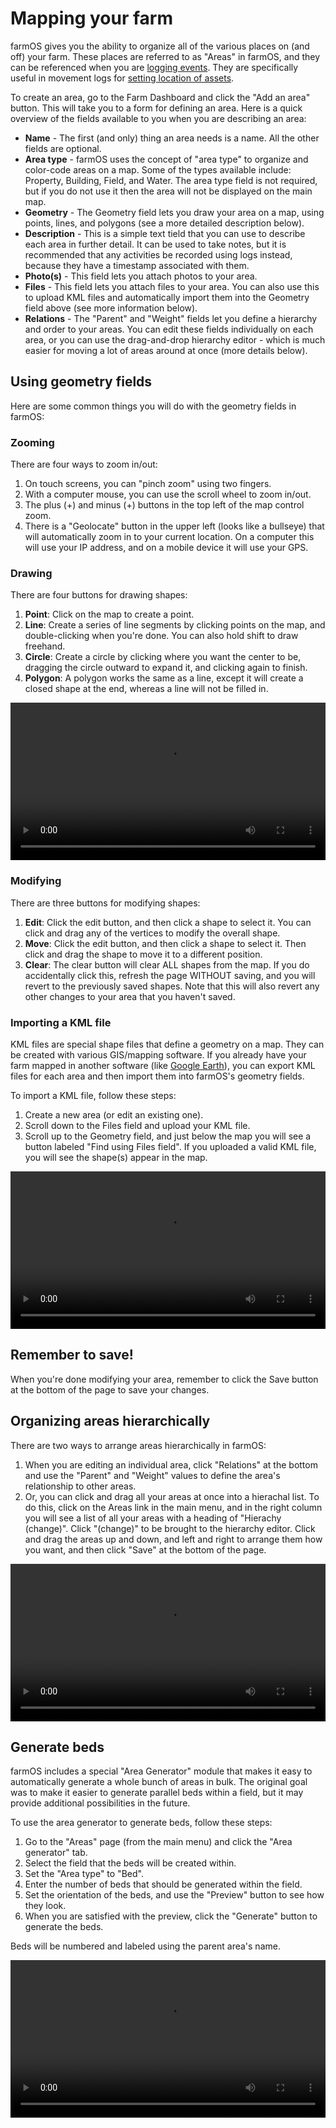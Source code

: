# Mapping your farm

farmOS gives you the ability to organize all of the various places on (and off)
your farm. These places are referred to as "Areas" in farmOS, and they can be
referenced when you are [logging events]. They are specifically useful in
movement logs for [setting location of assets].

To create an area, go to the Farm Dashboard and click the "Add an area" button.
This will take you to a form for defining an area. Here is a quick overview of
the fields available to you when you are describing an area:

* **Name** - The first (and only) thing an area needs is a name. All the other
  fields are optional.
* **Area type** - farmOS uses the concept of "area type" to organize and
  color-code areas on a map. Some of the types available include: Property,
  Building, Field, and Water. The area type field is not required, but if you do
  not use it then the area will not be displayed on the main map.
* **Geometry** - The Geometry field lets you draw your area on a map, using
  points, lines, and polygons (see a more detailed description below).
* **Description** - This is a simple text tield that you can use to describe
  each area in further detail. It can be used to take notes, but it is
  recommended that any activities be recorded using logs instead, because they
  have a timestamp associated with them.
* **Photo(s)** - This field lets you attach photos to your area.
* **Files** - This field lets you attach files to your area. You can also use
  this to upload KML files and automatically import them into the Geometry field
  above (see more information below).
* **Relations** - The "Parent" and "Weight" fields let you define a hierarchy
  and order to your areas. You can edit these fields individually on each area,
  or you can use the drag-and-drop hierarchy editor - which is much easier for
  moving a lot of areas around at once (more details below).

## Using geometry fields

Here are some common things you will do with the geometry fields in farmOS:

### Zooming

There are four ways to zoom in/out:

1. On touch screens, you can "pinch zoom" using two fingers.
2. With a computer mouse, you can use the scroll wheel to zoom in/out.
3. The plus (+) and minus (+) buttons in the top left of the map control zoom.
4. There is a "Geolocate" button in the upper left (looks like a bullseye) that
   will automatically zoom in to your current location. On a computer this will
   use your IP address, and on a mobile device it will use your GPS.

### Drawing

There are four buttons for drawing shapes:

1. **Point**: Click on the map to create a point.
2. **Line**: Create a series of line segments by clicking points on the map, and
   double-clicking when you're done. You can also hold shift to draw freehand.
3. **Circle**: Create a circle by clicking where you want the center to be,
   dragging the circle outward to expand it, and clicking again to finish.
4. **Polygon**: A polygon works the same as a line, except it will create a
   closed shape at the end, whereas a line will not be filled in.

<video width="100%" controls>
  <source src="/img/demos/farmOS-mapping-areas.mp4" type="video/mp4">
</video>

### Modifying

There are three buttons for modifying shapes:

1. **Edit**: Click the edit button, and then click a shape to select it. You can
   click and drag any of the vertices to modify the overall shape.
2. **Move**: Click the edit button, and then click a shape to select it. Then
   click and drag the shape to move it to a different position.
3. **Clear**: The clear button will clear ALL shapes from the map. If you do
   accidentally click this, refresh the page WITHOUT saving, and you will revert
   to the previously saved shapes. Note that this will also revert any other
   changes to your area that you haven't saved.

### Importing a KML file

KML files are special shape files that define a geometry on a map. They can be
created with various GIS/mapping software. If you already have your farm mapped
in another software (like [Google Earth]), you can export KML files for each
area and then import them into farmOS's geometry fields.

To import a KML file, follow these steps:

1. Create a new area (or edit an existing one).
2. Scroll down to the Files field and upload your KML file.
3. Scroll up to the Geometry field, and just below the map you will see a button
   labeled "Find using Files field". If you uploaded a valid KML file, you will
   see the shape(s) appear in the map.

<video width="100%" controls>
  <source src="/img/demos/farmOS-kml-import.mp4" type="video/mp4">
</video>

## Remember to save!

When you're done modifying your area, remember to click the Save button at the
bottom of the page to save your changes.

## Organizing areas hierarchically

There are two ways to arrange areas hierarchically in farmOS:

1. When you are editing an individual area, click "Relations" at the bottom and
   use the "Parent" and "Weight" values to define the area's relationship to
   other areas.
2. Or, you can click and drag all your areas at once into a hierachal list. To
   do this, click on the Areas link in the main menu, and in the right column
   you will see a list of all your areas with a heading of "Hierachy (change)".
   Click "(change)" to be brought to the hierarchy editor. Click and drag the
   areas up and down, and left and right to arrange them how you want, and then
   click "Save" at the bottom of the page.

<video width="100%" controls>
  <source src="/img/demos/farmOS-area-hierarchy.mp4" type="video/mp4">
</video>

## Generate beds

farmOS includes a special "Area Generator" module that makes it easy to
automatically generate a whole bunch of areas in bulk. The original goal was to
make it easier to generate parallel beds within a field, but it may provide
additional possibilities in the future.

To use the area generator to generate beds, follow these steps:

1. Go to the "Areas" page (from the main menu) and click the "Area generator"
   tab.
2. Select the field that the beds will be created within.
3. Set the "Area type" to "Bed".
4. Enter the number of beds that should be generated within the field.
5. Set the orientation of the beds, and use the "Preview" button to see how
   they look.
6. When you are satisfied with the preview, click the "Generate" button to
   generate the beds.

Beds will be numbered and labeled using the parent area's name.

<video width="100%" controls>
  <source src="/img/demos/farmOS-area-generator.mp4" type="video/mp4">
</video>

[logging events]: /guide/logs
[setting location of assets]: /guide/location
[Google Earth]: https://www.google.com/earth

